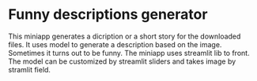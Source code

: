 # Funny descriptions generator
This miniapp generates a dicription or a short story for the downloaded files. It uses model to generate a description based on the image. Sometimes it turns out to be funny. 
The miniapp uses streamlit lib to front. The model can be customized by streamlit sliders and takes image by stramlit field.
